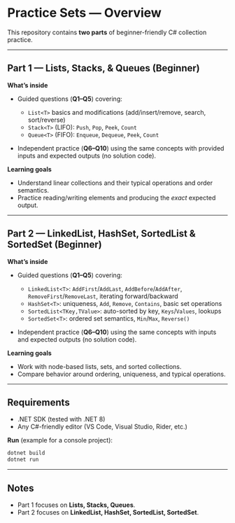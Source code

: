 # Practice Sets — Overview

This repository contains **two parts** of beginner-friendly C# collection practice.

---

## Part 1 — Lists, Stacks, & Queues (Beginner)

**What’s inside**

* Guided questions (**Q1–Q5**) covering:

  * `List<T>` basics and modifications (add/insert/remove, search, sort/reverse)
  * `Stack<T>` (LIFO): `Push`, `Pop`, `Peek`, `Count`
  * `Queue<T>` (FIFO): `Enqueue`, `Dequeue`, `Peek`, `Count`
* Independent practice (**Q6–Q10**) using the same concepts with provided inputs and expected outputs (no solution code).

**Learning goals**

* Understand linear collections and their typical operations and order semantics.
* Practice reading/writing elements and producing the *exact* expected output.

---

## Part 2 — LinkedList, HashSet, SortedList & SortedSet (Beginner)

**What’s inside**

* Guided questions (**Q1–Q5**) covering:

  * `LinkedList<T>`: `AddFirst`/`AddLast`, `AddBefore`/`AddAfter`, `RemoveFirst`/`RemoveLast`, iterating forward/backward
  * `HashSet<T>`: uniqueness, `Add`, `Remove`, `Contains`, basic set operations
  * `SortedList<TKey,TValue>`: auto-sorted by key, `Keys`/`Values`, lookups
  * `SortedSet<T>`: ordered set semantics, `Min`/`Max`, `Reverse()`
* Independent practice (**Q6–Q10**) using the same concepts with inputs and expected outputs (no solution code).

**Learning goals**

* Work with node-based lists, sets, and sorted collections.
* Compare behavior around ordering, uniqueness, and typical operations.

---


## Requirements

* .NET SDK (tested with .NET 8)
* Any C#-friendly editor (VS Code, Visual Studio, Rider, etc.)

**Run** (example for a console project):

```bash
dotnet build
dotnet run
```

---

## Notes

* Part 1 focuses on **Lists, Stacks, Queues**.
* Part 2 focuses on **LinkedList, HashSet, SortedList, SortedSet**.
